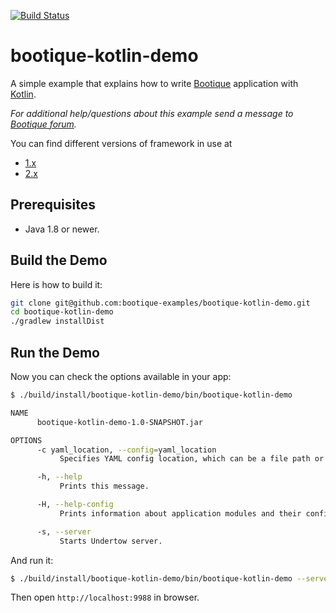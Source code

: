[![Build Status](https://travis-ci.org/bootique-examples/bootique-kotlin-demo.svg)](https://travis-ci.org/bootique-examples/bootique-kotlin-demo)
# bootique-kotlin-demo

A simple example that explains how to write [Bootique](https://bootique.io) application with [Kotlin](http://kotlinlang.org/). 

*For additional help/questions about this example send a message to
[Bootique forum](https://groups.google.com/forum/#!forum/bootique-user).*

You can find different versions of framework in use at
* [1.x](https://github.com/bootique-examples/bootique-kotlin-demo/tree/2.x)
* [2.x](https://github.com/bootique-examples/bootique-kotlin-demo/tree/2.x)

## Prerequisites

* Java 1.8 or newer.

## Build the Demo

Here is how to build it:

```bash
git clone git@github.com:bootique-examples/bootique-kotlin-demo.git
cd bootique-kotlin-demo
./gradlew installDist
```

## Run the Demo

Now you can check the options available in your app:

```bash
$ ./build/install/bootique-kotlin-demo/bin/bootique-kotlin-demo

NAME
      bootique-kotlin-demo-1.0-SNAPSHOT.jar

OPTIONS
      -c yaml_location, --config=yaml_location
           Specifies YAML config location, which can be a file path or a URL.

      -h, --help
           Prints this message.

      -H, --help-config
           Prints information about application modules and their configuration options.

      -s, --server
           Starts Undertow server.
```
    
And run it:

```bash
$ ./build/install/bootique-kotlin-demo/bin/bootique-kotlin-demo --server --config=classpath:config.kts
```

Then open `http://localhost:9988` in browser.
